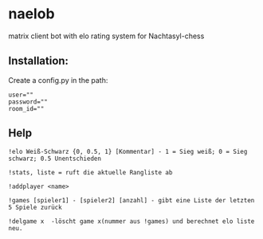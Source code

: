 # naelob

matrix client bot with elo rating system for Nachtasyl-chess 


## Installation:  
Create a config.py in the path:  
```
user=""
password=""
room_id=""
```




## Help
```
!elo Weiß-Schwarz {0, 0.5, 1} [Kommentar] - 1 = Sieg weiß; 0 = Sieg schwarz; 0.5 Unentschieden

!stats, liste = ruft die aktuelle Rangliste ab

!addplayer <name>

!games [spieler1] - [spieler2] [anzahl] - gibt eine Liste der letzten 5 Spiele zurück

!delgame x  -löscht game x(nummer aus !games) und berechnet elo liste neu.
```
